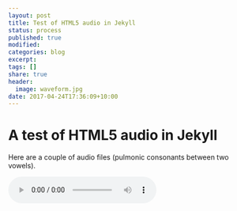 ```yaml
---
layout: post
title: Test of HTML5 audio in Jekyll 
status: process
published: true
modified:
categories: blog
excerpt:
tags: []
share: true
header:
  image: waveform.jpg
date: 2017-04-24T17:36:09+10:00
---
```


# A test of HTML5 audio in Jekyll

Here are a couple of audio files (pulmonic consonants between two vowels).  

<audio controls>
  <source src="/audio/arda.wav">
<p>Your browser does not support audio playback, download the file:
  <a href="/audio/arda.wav">WAV</a></audio>  

Here is some text to break them up.

<audio controls>
  <source src="/audio/aGa.wav">
<p>Your browser does not support audio playback, download the file:
  <a href="/audio/aGa.wav">WAV</a></audio>
  
## Can I use an waveform as the image?
This is an open question.
